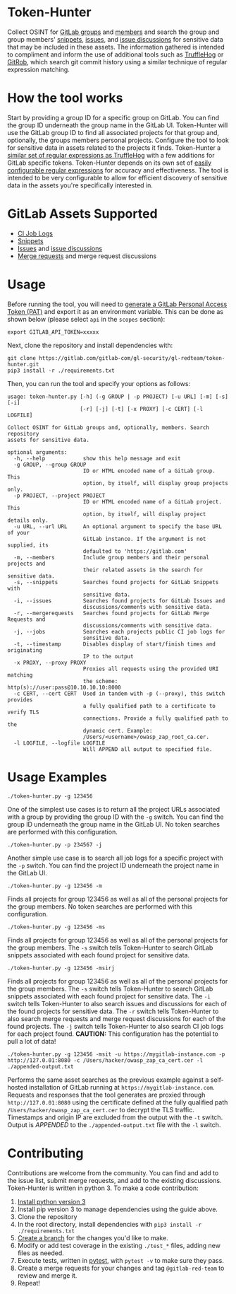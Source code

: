 # Token-Hunter

Collect OSINT for [GitLab groups](https://docs.gitlab.com/ee/user/group/) and [members](https://docs.gitlab.com/ee/user/project/members/#share-project-with-group) and search the group and group members' [snippets](https://docs.gitlab.com/ee/user/snippets.html), [issues](https://docs.gitlab.com/ee/user/project/issues/), and [issue discussions](https://docs.gitlab.com/ee/api/discussions.html#discussions-api) for sensitive data that may be included in these assets. The information gathered is intended to compliment and inform the use of additional tools such as [TruffleHog](https://github.com/dxa4481/truffleHog) or [GitRob](https://github.com/michenriksen/gitrob), which search git commit history using a similar technique of regular expression matching.  

# How the tool works

Start by providing a group ID for a specific group on GitLab.  You can find the group ID underneath the group name in the GitLab UI.  Token-Hunter will use the GitLab group ID to find all associated projects for that group and, optionally, the groups members personal projects.  Configure the tool to look for sensitive data in assets related to the projects it finds.  Token-Hunter a [similar set of regular expressions as TruffleHog](https://github.com/dxa4481/truffleHogRegexes) with a few additions for GitLab specific tokens.  Token-Hunter depends on its own set of [easily configurable regular expressions](https://gitlab.com/gitlab-com/gl-security/gl-redteam/token-hunter/blob/master/regexes.json) for accuracy and effectiveness.  The tool is intended to be very configurable to allow for efficient discovery of sensitive data in the assets you're specifically interested in.

# GitLab Assets Supported

* [CI Job Logs](https://docs.gitlab.com/ee/ci/pipelines/)
* [Snippets](https://docs.gitlab.com/ee/user/snippets.html)
* [Issues](https://docs.gitlab.com/ee/user/project/issues/) and [issue discussions](https://docs.gitlab.com/ee/api/discussions.html#discussions-api)
* [Merge requests](https://docs.gitlab.com/ee/user/project/merge_requests/) and merge request discussions

# Usage

Before running the tool, you will need to [generate a GitLab Personal Access Token (PAT)](https://docs.gitlab.com/ee/user/profile/personal_access_tokens.html) and export it as an environment variable. This can be done as shown below (please select `api` in the `scopes` section):

```
export GITLAB_API_TOKEN=xxxxx
```

Next, clone the repository and install dependencies with:

```
git clone https://gitlab.com/gitlab-com/gl-security/gl-redteam/token-hunter.git
pip3 install -r ./requirements.txt
```

Then, you can run the tool and specify your options as follows:

```
usage: token-hunter.py [-h] (-g GROUP | -p PROJECT) [-u URL] [-m] [-s] [-i]
                       [-r] [-j] [-t] [-x PROXY] [-c CERT] [-l LOGFILE]

Collect OSINT for GitLab groups and, optionally, members. Search repository
assets for sensitive data.

optional arguments:
  -h, --help            show this help message and exit
  -g GROUP, --group GROUP
                        ID or HTML encoded name of a GitLab group. This
                        option, by itself, will display group projects only.
  -p PROJECT, --project PROJECT
                        ID or HTML encoded name of a GitLab project. This
                        option, by itself, will display project details only.
  -u URL, --url URL     An optional argument to specify the base URL of your
                        GitLab instance. If the argument is not supplied, its
                        defaulted to 'https://gitlab.com'
  -m, --members         Include group members and their personal projects and
                        their related assets in the search for sensitive data.
  -s, --snippets        Searches found projects for GitLab Snippets with
                        sensitive data.
  -i, --issues          Searches found projects for GitLab Issues and
                        discussions/comments with sensitive data.
  -r, --mergerequests   Searches found projects for GitLab Merge Requests and
                        discussions/comments with sensitive data.
  -j, --jobs            Searches each projects public CI job logs for
                        sensitive data.
  -t, --timestamp       Disables display of start/finish times and originating
                        IP to the output
  -x PROXY, --proxy PROXY
                        Proxies all requests using the provided URI matching
                        the scheme: http(s)://user:pass@10.10.10.10:8000
  -c CERT, --cert CERT  Used in tandem with -p (--proxy), this switch provides
                        a fully qualified path to a certificate to verify TLS
                        connections. Provide a fully qualified path to the
                        dynamic cert. Example:
                        /Users/<username>/owasp_zap_root_ca.cer.
  -l LOGFILE, --logfile LOGFILE
                        Will APPEND all output to specified file.
```

# Usage Examples

`./token-hunter.py -g 123456`

One of the simplest use cases is to return all the project URLs associated with a group by providing the group ID with the `-g` switch.  You can find the group ID underneath the group name in the GitLab UI.  No token searches are performed with this configuration.

`./token-hunter.py -p 234567 -j`

Another simple use case is to search all job logs for a specific project with the `-p` switch.  You can find the project ID underneath the project name in the GitLab UI.

`./token-hunter.py -g 123456 -m`

Finds all projects for group 123456 as well as all of the personal projects for the group members.  No token searches are performed with this configuration.

`./token-hunter.py -g 123456 -ms`

Finds all projects for group 123456 as well as all of the personal projects for the group members.  The `-s` switch tells Token-Hunter to search GitLab snippets associated with each found project for sensitive data.

`./token-hunter.py -g 123456 -msirj`

Finds all projects for group 123456 as well as all of the personal projects for the group members.  The `-s` switch tells Token-Hunter to search GitLab snippets associated with each found project for sensitive data.  The `-i` switch tells Token-Hunter to also search issues and discussions for each of the found projects for sensitive data.  The `-r` switch tells Token-Hunter to also search merge requests and merge request discussions for each of the found projects.  The `-j` switch tells Token-Hunter to also search CI job logs for each project found.  **CAUTION:** This configuration has the potential to pull a lot of data!

`./token-hunter.py -g 123456 -msit -u https://mygitlab-instance.com -p http://127.0.01:8080 -c /Users/hacker/owasp_zap_ca_cert.cer -l ./appended-output.txt`

Performs the same asset searches as the previous example against a self-hosted installation of GitLab running at `https://mygitlab-instance.com`.  Requests and responses that the tool generates are proxied through `http://127.0.01:8080` using the certificate defined at the fully qualified path `/Users/hacker/owasp_zap_ca_cert.cer` to decrypt the TLS traffic.  Timestamps and origin IP are excluded from the output with the `-t` switch.  Output is *APPENDED* to the `./appended-output.txt` file with the `-l` switch.

# Contributing

Contributions are welcome from the community.  You can find and add to the issue list, submit merge requests, and add to the existing discussions.  Token-Hunter is written in python 3.  To make a code contribution:

1. [Install python version 3](https://realpython.com/installing-python/)
1. Install pip version 3 to manage dependencies using the guide above.
1. Clone the repository
1. In the root directory, install dependencies with `pip3 install -r ./requirements.txt`
1. [Create a branch](https://docs.gitlab.com/ee/gitlab-basics/create-branch.html) for the changes you'd like to make.
1. Modify or add test coverage in the existing `./test_*` files, adding new files as needed.
1. Execute tests, written in [pytest](http://doc.pytest.org/), with `pytest -v` to make sure they pass.
1. Create a merge requests for your changes and tag `@gitlab-red-team` to review and merge it.
1. Repeat!
